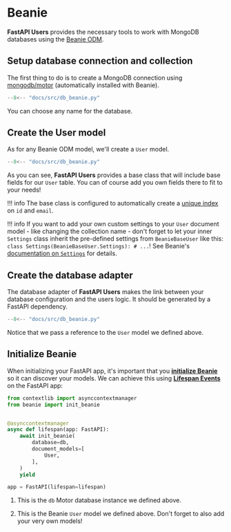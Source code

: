 # Beanie

**FastAPI Users** provides the necessary tools to work with MongoDB databases using the [Beanie ODM](https://github.com/roman-right/beanie).

## Setup database connection and collection

The first thing to do is to create a MongoDB connection using [mongodb/motor](https://github.com/mongodb/motor) (automatically installed with Beanie).

```py hl_lines="5-9"
--8<-- "docs/src/db_beanie.py"
```

You can choose any name for the database.

## Create the User model

As for any Beanie ODM model, we'll create a `User` model.

```py hl_lines="12-13"
--8<-- "docs/src/db_beanie.py"
```

As you can see, **FastAPI Users** provides a base class that will include base fields for our `User` table. You can of course add you own fields there to fit to your needs!

!!! info
    The base class is configured to automatically create a [unique index](https://roman-right.github.io/beanie/tutorial/defining-a-document/#indexes) on `id` and `email`.

!!! info
    If you want to add your own custom settings to your `User` document model - like changing the collection name - don't forget to let your inner `Settings` class inherit the pre-defined settings from `BeanieBaseUser` like this: `class Settings(BeanieBaseUser.Settings): # ...`! See Beanie's [documentation on `Settings`](https://beanie-odm.dev/tutorial/defining-a-document/#settings) for details.

## Create the database adapter

The database adapter of **FastAPI Users** makes the link between your database configuration and the users logic. It should be generated by a FastAPI dependency.

```py hl_lines="16-17"
--8<-- "docs/src/db_beanie.py"
```

Notice that we pass a reference to the `User` model we defined above.

## Initialize Beanie

When initializing your FastAPI app, it's important that you [**initialize Beanie**](https://roman-right.github.io/beanie/tutorial/initialization/) so it can discover your models. We can achieve this using [**Lifespan Events**](https://fastapi.tiangolo.com/advanced/events/) on the FastAPI app:

```py
from contextlib import asynccontextmanager
from beanie import init_beanie


@asynccontextmanager
async def lifespan(app: FastAPI):
    await init_beanie(
        database=db,
        document_models=[
            User,
        ],
    )
    yield

app = FastAPI(lifespan=lifespan)
```

1. This is the `db` Motor database instance we defined above.

2. This is the Beanie `User` model we defined above. Don't forget to also add your very own models!
